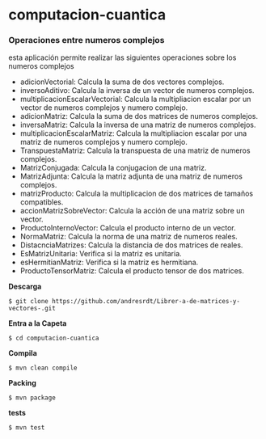 # computacion-cuantica

### Operaciones entre numeros complejos 

esta aplicación permite realizar las siguientes operaciones sobre los numeros complejos

* adicionVectorial: Calcula la suma de dos vectores complejos.
* inversoAditivo: Calcula la inversa de un vector de numeros complejos.
* multiplicacionEscalarVectorial: Calcula la multipliacion escalar por un vector de numeros complejos y numero complejo.
* adicionMatriz: Calcula la suma de dos matrices de numeros complejos.
* inversaMatriz: Calcula la inversa de una matriz de numeros complejos.
* multiplicacionEscalarMatriz: Calcula la multipliacion escalar por una matriz de numeros complejos y numero complejo.
* TranspuestaMatriz: Calcula la transpuesta de una matriz de numeros complejos.
* MatrizConjugada: Calcula la conjugacion de una matriz.
* MatrizAdjunta: Calcula la matriz adjunta de una matriz de numeros complejos.
* matrizProducto: Calcula la multiplicacion de dos matrices de tamaños compatibles.
* accionMatrizSobreVector: Calcula la acción de una matriz sobre un vector.
* ProductoInternoVector: Calcula el producto interno de un vector.
* NormaMatriz: Calcula la norma de una matriz de numeros reales.
* DistacnciaMatrizes: Calcula la distancia de dos matrices de reales.
* EsMatrizUnitaria: Verifica si la matriz es unitaria.
* esHermitianMatriz: Verifica si la matriz es hermitiana.
* ProductoTensorMatriz: Calcula el producto tensor de dos matrices.

**Descarga**
```
$ git clone https://github.com/andresrdt/Librer-a-de-matrices-y-vectores-.git
```
**Entra a la Capeta**
```
$ cd computacion-cuantica
```

**Compila**
```
$ mvn clean compile
```
**Packing**
```
$ mvn package
```
**tests**
```
$ mvn test
```
